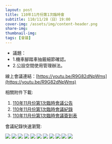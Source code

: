 ```yaml
---
layout: post
title: 110年11月份第1次臨時會
subtitle: 110/11/28（日）19:00
cover-img: /assets/img/content-header.png
share-img: 
thumbnail-img:
tags: [會議]
---
```


- 議題：
- 1.機車腳踏車抽籤細節確認。
- 2.公設空間使用管理辦法。

線上會議連結：[https://youtu.be/R9G82dNpWms](https://youtu.be/R9G82dNpWms)

相關附件下載:

1. [110年11月份第1次臨時會議公告](../assets/post/20211128/110年11月份第1次臨時會議公告.pdf)
2. [110年11月份第1次臨時會議紀錄](../assets/post/20211128/110年11月份第1次臨時會議紀錄.pdf)
3. [110年11月份第1次臨時會議簽到表](../assets/post/20211128/110年11月份第1次臨時會議簽到表.pdf)

會議紀錄快速瀏覽:

![](../assets/post/20211128/meeting-minutes-01.png)
![](../assets/post/20211128/meeting-minutes-02.png)
![](../assets/post/20211128/meeting-minutes-03.png)
![](../assets/post/20211128/meeting-minutes-04.png)
![](../assets/post/20211128/meeting-minutes-05.png)
![](../assets/post/20211128/meeting-minutes-06.png)
![](../assets/post/20211128/meeting-minutes-07.png)
![](../assets/post/20211128/meeting-minutes-08.png)
![](../assets/post/20211128/meeting-minutes-09.png)
![](../assets/post/20211128/meeting-minutes-10.png)
![](../assets/post/20211128/meeting-minutes-11.png)